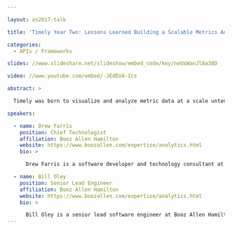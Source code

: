 ```yaml
---

layout: as2017-talk

title: 'Timely Year Two: Lessons Learned Building a Scalable Metrics Analytic System'

categories:
  - APIs / Frameworks

slides: //www.slideshare.net/slideshow/embed_code/key/neUsWanJl8a38D

video: //www.youtube.com/embed/-JEdEU4-Ics

abstract: >

  Timely was born to visualize and analyze metric data at a scale untenable for existing solutions.  We're returning to talk about what we've achieved over the past year, provide a detailed look into production architecture and discuss additional features added within the past year including alerting and support for external analytics.

speakers:

  - name: Drew Farris
    position: Chief Technologist
    affiliation: Booz Allen Hamilton
    website: https://www.boozallen.com/expertise/analytics.html
    bio: >

      Drew Farris is a software developer and technology consultant at Booz Allen Hamilton where he helps his client solve problems related to large scale analytics, distributed computing and machine learning. He is a member of the Apache Software Foundation and a contributing author to Manning Publications’ “Taming Text” and the Booz Allen Hamilton “Field Guide to Data Science”.

  - name: Bill Oley
    position: Senior Lead Engineer
    affiliation: Booz Allen Hamilton
    website: https://www.boozallen.com/expertise/analytics.html
    bio: >

      Bill Oley is a senior lead software engineer at Booz Allen Hamilton where he helps his clients analyze and solve problems related to large scale data ingest, storage, retrieval, and analysis.  He is particularly interested in improving visibility into large scale systems by making actionable metrics scalable and usable.  He has 16 years of experience designing and developing fault-tolerant distributed systems that operate on continuous streams of data.  He holds a bachelor's degree in computer science from the United States Naval Academy and a master's degree in computer science from The Johns Hopkins University.
---
```

